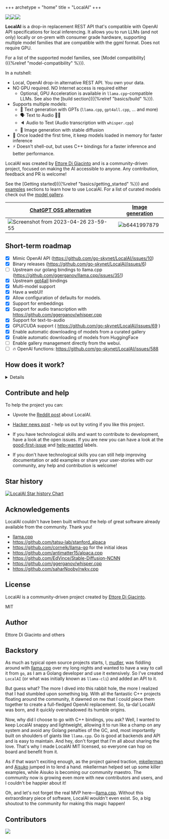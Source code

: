 +++
archetype = "home"
title = "LocalAI"
+++

<a href="https://github.com/go-skynet/LocalAI/actions/workflows/test.yml"><img src="https://github.com/go-skynet/LocalAI/actions/workflows/test.yml/badge.svg"></a><a href="https://github.com/go-skynet/LocalAI/actions/workflows/image.yml"><img src="https://github.com/go-skynet/LocalAI/actions/workflows/image.yml/badge.svg"></a><a href="https://discord.gg/uJAeKSAGDy"><img src="https://dcbadge.vercel.app/api/server/uJAeKSAGDy?style=flat-square&theme=default-inverted"></a>

**LocalAI** is a drop-in replacement REST API that's compatible with OpenAI API specifications for local inferencing. It allows you to run LLMs (and not only) locally or on-prem with consumer grade hardware, supporting multiple model families that are compatible with the ggml format. Does not require GPU.

For a list of the supported model families, see [Model compatibility]({{%relref "model-compatibility" %}}).

In a nutshell:

- Local, OpenAI drop-in alternative REST API. You own your data.
- NO GPU required. NO Internet access is required either
  - Optional, GPU Acceleration is available in `llama.cpp`-compatible LLMs. See also the [build section]({{%relref "basics/build" %}}). 
- Supports multiple models:
  - 📖 Text generation with GPTs (`llama.cpp`, `gpt4all.cpp`, ... and more)
  - 🗣 Text to Audio 🎺🆕
  - 🔈 Audio to Text (Audio transcription with `whisper.cpp`)
  - 🎨 Image generation with stable diffusion
- 🏃 Once loaded the first time, it keep models loaded in memory for faster inference
- ⚡ Doesn't shell-out, but uses C++ bindings for a faster inference and better performance. 

LocalAI was created by [Ettore Di Giacinto](https://github.com/mudler/) and is a community-driven project, focused on making the AI accessible to anyone. Any contribution, feedback and PR is welcome! 


See the [Getting started]({{%relref "basics/getting_started" %}}) and [examples](https://github.com/go-skynet/LocalAI/tree/master/examples/) sections to learn how to use LocalAI. For a list of curated models check out the [model gallery](https://github.com/go-skynet/model-gallery).

| [ChatGPT OSS alternative](https://github.com/go-skynet/LocalAI/tree/master/examples/chatbot-ui)                                                                                                                | [Image generation](https://localai.io/api-endpoints/index.html#image-generation)                                                                                                              |
|------------------------------------------------------------------------------------------------------------------------|------------------------------------------------------------------------------------------------------------------------|
|  ![Screenshot from 2023-04-26 23-59-55](https://user-images.githubusercontent.com/2420543/234715439-98d12e03-d3ce-4f94-ab54-2b256808e05e.png)            | ![b6441997879](https://github.com/go-skynet/LocalAI/assets/2420543/d50af51c-51b7-4f39-b6c2-bf04c403894c)                  |

## Short-term roadmap

- [x] Mimic OpenAI API (https://github.com/go-skynet/LocalAI/issues/10)
- [x] Binary releases (https://github.com/go-skynet/LocalAI/issues/6)
- [ ] Upstream our golang bindings to llama.cpp (https://github.com/ggerganov/llama.cpp/issues/351) 
- [x] Upstream [gpt4all](https://github.com/go-skynet/LocalAI/issues/85) bindings
- [x] Multi-model support
- [x] Have a webUI!
- [x] Allow configuration of defaults for models.
- [x] Support for embeddings
- [x] Support for audio transcription with https://github.com/ggerganov/whisper.cpp
- [X] Support for text-to-audio
- [x] GPU/CUDA support ( https://github.com/go-skynet/LocalAI/issues/69 )
- [X] Enable automatic downloading of models from a curated gallery
- [x] Enable automatic downloading of models from HuggingFace
- [ ] Enable gallery management directly from the webui.
- [ ] 🔥 OpenAI functions: https://github.com/go-skynet/LocalAI/issues/588

## How does it work?  

<details>

LocalAI is an API written in Go that serves as an OpenAI shim, enabling software already developed with OpenAI SDKs to seamlessly integrate with LocalAI. It can be effortlessly implemented as a substitute, even on consumer-grade hardware. This capability is achieved by employing various C++ backends, including [ggml](https://github.com/ggerganov/ggml), to perform inference on LLMs using both CPU and, if desired, GPU.

LocalAI uses C++ bindings for optimizing speed. It is based on [llama.cpp](https://github.com/ggerganov/llama.cpp), [gpt4all](https://github.com/nomic-ai/gpt4all), [rwkv.cpp](https://github.com/saharNooby/rwkv.cpp), [ggml](https://github.com/ggerganov/ggml), [whisper.cpp](https://github.com/ggerganov/whisper.cpp) for audio transcriptions, [bert.cpp](https://github.com/skeskinen/bert.cpp) for embedding and [StableDiffusion-NCN](https://github.com/EdVince/Stable-Diffusion-NCNN) for image generation. See [the model compatibility table]({{%relref "model-compatibility" %}}) to learn about all the components of LocalAI.

![LocalAI](https://github.com/go-skynet/LocalAI/assets/2420543/38de3a9b-3866-48cd-9234-662f9571064a)

</details>

## Contribute and help

To help the project you can:

- Upvote the [Reddit post](https://www.reddit.com/r/selfhosted/comments/12w4p2f/localai_openai_compatible_api_to_run_llm_models/) about LocalAI.

- [Hacker news post](https://news.ycombinator.com/item?id=35726934) - help us out by voting if you like this project.

- If you have technological skills and want to contribute to development, have a look at the open issues. If you are new you can have a look at the [good-first-issue](https://github.com/go-skynet/LocalAI/issues?q=is%3Aissue+is%3Aopen+label%3A%22good+first+issue%22) and [help-wanted](https://github.com/go-skynet/LocalAI/issues?q=is%3Aissue+is%3Aopen+label%3A%22help+wanted%22) labels.

- If you don't have technological skills you can still help improving documentation or add examples or share your user-stories with our community, any help and contribution is welcome!

## Star history

[![LocalAI Star history Chart](https://api.star-history.com/svg?repos=go-skynet/LocalAI&type=Date)](https://star-history.com/#go-skynet/LocalAI&Date)

## Acknowledgements

LocalAI couldn't have been built without the help of great software already available from the community. Thank you!

- [llama.cpp](https://github.com/ggerganov/llama.cpp)
- https://github.com/tatsu-lab/stanford_alpaca
- https://github.com/cornelk/llama-go for the initial ideas
- https://github.com/antimatter15/alpaca.cpp
- https://github.com/EdVince/Stable-Diffusion-NCNN
- https://github.com/ggerganov/whisper.cpp
- https://github.com/saharNooby/rwkv.cpp

## License

LocalAI is a community-driven project created by [Ettore Di Giacinto](https://github.com/mudler/).

MIT

## Author

Ettore Di Giacinto and others

## Backstory

As much as typical open source projects starts, I, [mudler](https://github.com/mudler/), was fiddling around with [llama.cpp](https://github.com/ggerganov/llama.cpp) over my long nights and wanted to have a way to call it from `go`, as I am a Golang developer and use it extensively. So I've created `LocalAI` (or what was initially known as `llama-cli`) and added an API to it. 

But guess what? The more I dived into this rabbit hole, the more I realized that I had stumbled upon something big. With all the fantastic C++ projects floating around the community, it dawned on me that I could piece them together to create a full-fledged OpenAI replacement. So, ta-da! LocalAI was born, and it quickly overshadowed its humble origins.

Now, why did I choose to go with C++ bindings, you ask? Well, I wanted to keep LocalAI snappy and lightweight, allowing it to run like a champ on any system and avoid any Golang penalties of the GC, and, most importantly built on shoulders of giants like `llama.cpp`. Go is good at backends and API and is easy to maintain. And hey, don't forget that I'm all about sharing the love. That's why I made LocalAI MIT licensed, so everyone can hop on board and benefit from it.

As if that wasn't exciting enough, as the project gained traction, [mkellerman](https://github.com/mkellerman) and [Aisuko](https://github.com/Aisuko) jumped in to lend a hand. mkellerman helped set up some killer examples, while Aisuko is becoming our community maestro. The community now is growing even more with new contributors and users, and I couldn't be happier about it!

Oh, and let's not forget the real MVP here—[llama.cpp](https://github.com/ggerganov/llama.cpp). Without this extraordinary piece of software, LocalAI wouldn't even exist. So, a big shoutout to the community for making this magic happen!

## Contributors

<a href="https://github.com/go-skynet/LocalAI/graphs/contributors">
  <img src="https://contrib.rocks/image?repo=go-skynet/LocalAI" />
</a>
